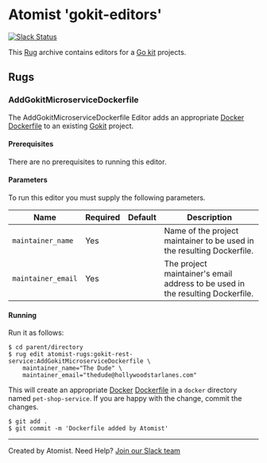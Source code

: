 # Atomist 'gokit-editors'

[![Slack Status](https://join.atomist.com/badge.svg)](https://join.atomist.com)

This [Rug](http://docs.atomist.com/) archive contains editors for
a [Go kit][go-kit] projects.

[go-kit]: https://github.com/go-kit/kit

## Rugs

### AddGokitMicroserviceDockerfile

The AddGokitMicroserviceDockerfile Editor adds an appropriate [Docker][docker] [Dockerfile][dockerfile] to an existing [Gokit][go-kit] project.

[go-kit]: https://github.com/go-kit/kit
[docker]: https://www.docker.com/
[dockerfile]: https://docs.docker.com/engine/reference/builder/

#### Prerequisites

There are no prerequisites to running this editor.

#### Parameters

To run this editor you must supply the following parameters.

Name | Required | Default | Description
-----|----------|---------|------------
`maintainer_name` | Yes | |  Name of the project maintainer to be used in the resulting Dockerfile.
`maintainer_email` | Yes | | The project maintainer's email address to be used in the resulting Dockerfile.

#### Running

Run it as follows:

```
$ cd parent/directory
$ rug edit atomist-rugs:gokit-rest-service:AddGokitMicroserviceDockerfile \
    maintainer_name="The Dude" \
    maintainer_email="thedude@hollywoodstarlanes.com"
```

This will create an appropriate [Docker][docker] [Dockerfile][dockerfile] in a `docker` directory named `pet-shop-service`. If you are happy
with the change, commit the changes.

[docker]: https://www.docker.com/
[dockerfile]: https://docs.docker.com/engine/reference/builder/

```
$ git add .
$ git commit -m 'Dockerfile added by Atomist'
```

---
Created by Atomist. Need Help? <a href="https://join.atomist.com/">Join our Slack team</a>
